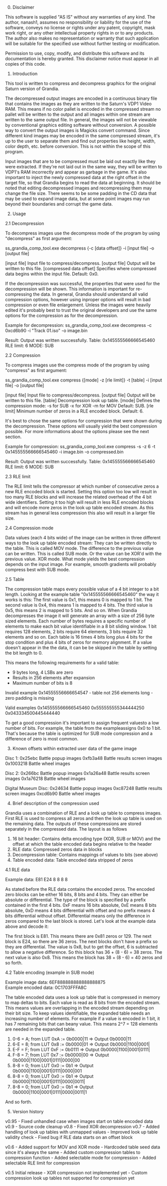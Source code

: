 0. Disclaimer 

This software is supplied "AS IS" without any warranties of any kind. The author, nanash1, assumes no responsibility or liability for the use of the software, conveys no license or rights under any patent, copyright, mask work right, or any other intellectual property rights in or to any products. The author also makes no representation or warranty that such application will be suitable for the specified use without further testing or modification. 

Permission to use, copy, modify, and distribute this software and its documentation is hereby granted. This disclaimer notice must appear in all copies of this code. 

1. Introduction 

This tool is written to compress and decompress graphics for the original Saturn version of Grandia. 

The decompressed output images are encoded in a continuous binary file that contains the images as they are written to the Saturn's VDP1 Video RAM. This means if no color pallet is encoded in the compressed stream no pallet will be written to the output and all images within one stream are written to the same output file. In general, the images will not be viewable by conventional graphics editing software without conversion. A possible way to convert the output images is Magicks convert command. Since different kind images may be encoded in the same compressed stream, it's up to the user to separate them and find out properties like height, width, color depth, etc. before conversion. This is not within the scope of this program. 

Input images that are to be compressed must be laid out exactly like they were extracted. If they're not laid out in the same way, they will be written to VDP1's RAM incorrectly and appear as garbage in the game. It's also important to inject the newly compressed data at the right offset in the target file, so that Grandia begins to read the data at beginning. It should be noted that editing decompressed images and recompressing them may change the file size. There seems to be some padding in the CD data that may be used to expand image data, but at some point images may run beyond their boundaries and corrupt the game data. 

2. Usage

2.1 Decompression

To decompress images use the decompress mode of the program by using "decompress" as first argument: 

ss_grandia_comp_tool.exe decompress {-c [data offset]} -i [input file] -o [output file]
		
[input file]					Input file to compress/decompress.
[output file]					Output will be written to this file.
[compressed data offset]		Specifies where compressed data 
								begins within the input file. 
								Default: 0x0.

If the decompression was successful, the properties that were used for the decompression will be shown. This information is important for re-compressing the data. In general, Grandia should understand all valid compression options, however using inproper options will result in bad compression or even file enlargement. Unless the images were heavily edited it's probably best to trust the original developers and use the same options for the compression as for the decompression. 

Example for decompression:
ss_grandia_comp_tool.exe decompress -c 0xcd6b90 -i "Track 01.iso" -o image.bin

Result:
Output was written successfully.
Table: 0x145555566666545460
RLE limit: 6
MODE: SUB

2.2 Compression

To compress images use the compress mode of the program by using "compress" as first argument: 

ss_grandia_comp_tool.exe compress {[mode] -z [rle limit]} -t [table] -i [input file] -o [output file]

[input file]					Input file to compress/decompress.
[output file]					Output will be written to this file.
[table]							Decompression look up table.
[mode]							Defines the compression mode: 
									-s for SUB 
									-x for XOR 
									-m for MOV 
								Default: SUB.
[rle limit]						Minimum number of zeros in a RLE 
								encoded block. Default: 6.						

It's best to chose the same options for compression that were shown during the decompression. These options will usually yield the best compression possible. For more informations about the options please see the next section. 

Example for compression:
ss_grandia_comp_tool.exe compress -s -z 6 -t 0x145555566666545460 -i image.bin -o compressed.bin

Result:
Output was written successfully.
Table: 0x145555566666545460
RLE limit: 6
MODE: SUB

2.3 RLE limit

The RLE limit tells the compressor at which number of consecutive zeros a new RLE encoded block is started. Setting this option too low will result in too many RLE blocks and will increase the related overhead of the 4 bit wide identifiers. Setting it too high will result in less RLE encoded blocks and will encode more zeros in the look up table encoded stream. As this stream has in general less compression this also will result in a larger file size. 

2.4 Compression mode

Data values (each 4 bits wide) of the image can be written in three different ways to the look up table encoded stream: They can be written directly to the table. This is called MOV mode. The difference to the previous value can be written. This is called SUB mode. Or the value can be XOR'd with the previous value. XOR mode. What mode yields the best compression depends on the input image. For example, smooth gradients will probably compress best with SUB mode. 

2.5 Table

The compression table maps every possible value of a 4 bit integer to a bit length. Looking at the example table "0x145555566666545460" the way it works is this: The first value is 0x1, this means 0 is mapped to 1 bit. The second value is 0x4, this means 1 is mapped to 4 bits. The third value is 0x5, this means 2 is mapped to 5 bits. And so on. When Grandia decompresses the image it will generate an array with a size of 256 byte sized elements. Each number of bytes requires a specific number of elements to make each bit value identifiable in a 8 bit sliding window. 1 bit requires 128 elements, 2 bits require 64 elements, 3 bits require 32 elements and so on. Each table is 16 times 4 bits long plus 4 bits for the stop condition and plus 4 bits of zeros for memory alignment. If a value doesn't appear in the the data, it can be be skipped in the table by setting the bit length to 0.

This means the following requirements for a valid table:
- 9 bytes long, 4 LSBs are zero
- Results in 256 elements after expansion
- Maximum number of bits is 8

Invalid example
0x14555556666654547
	- table not 256 elements long
	- zero padding is missing

Valid examples
0x145555566666545460
0x555555555344444250
0x043334500445444440

To get a good compression it's important to assign frequent valuesto a low number of bits. For example, the table from the exampleassigns 0x0 to 1 bit. That's because the table is optimized for SUB mode compression and a difference of zero is most common. 

3. Known offsets within extracted user data of the game image

Disc 1:
0x25ebc				Battle popup images
0xfb3a48			Battle results screen images
0x1003218			Battle wheel images

Disc 2:
0x266bc				Battle popup images
0x1a26a48			Battle results screen images
0x1a76218			Battle wheel images

Digital Museum Disc:
0x24634				Battle popup images
0xc87248			Battle results screen images
0xcd6b90			Battle wheel images

4. Brief description of the compression used

Grandia uses a combination of RLE and a look up table to compress images. First RLE is used to compress all zeros and then the look up table is used on the remaining data. The outputs of these compressions are stored separately in the compressed data. The layout is as follows

1. 16 bit header:			Contains delta encoding type (XOR, SUB or MOV) and the offset at which the
							table encoded data begins relative to the header
2. RLE data:				Compressed zeros data in blocks
3. Decompression table:		Contains mappings of values to bits (see above)
4. Table encoded data:		Table encoded data stripped of zeros
	
4.1 RLE data

Example data: E81 E24 8 8 8 8

As stated before the RLE data contains the encoded zeros. The encoded zero blocks can be either 16 bits, 8 bits and 4 bits. They can either be absolute or differential. The type of the block is specified by a prefix contained in the first 4 bits. 0xF means 16 bits absolute, 0xE means 8 bits absolute, 0xD means 4 bits differential with offset and no prefix means 4 bits differential without offset. Differential means only the difference in zeros compared to the last block is stored. Let's look at the example data above and decode it:

The first block is E81. This means there are 0x81 zeros or 129. The next block is E24, so there are 36 zeros. The next blocks don't have a prefix so they are differential. The value is 0x8, but to get the offset, 6 is subtracted to allow a negative difference. So this block has 36 + (8 - 6) = 38 zeros. The next value is also 0x8. This means the block has 38 + (8 - 6) = 40 zeros and so forth.

4.2 Table encoding (example in SUB mode)

Example image data:		6EF888888888888888875	
Example encoded data: 	0C1703FFFA8C

The table encoded data uses a look up table that is compressed in memory to map deltas to bits. Each value is read as 8 bits from the encoded stream. This means values are overlapping in the encoded stream depending on their bit size. To keep values identifiable, the expanded table needs an increasing number of elements. For example if a value is encoded in 1 bit, it has 7 remaining bits that can beany value. This means 2^7 = 128 elements are needed in the expanded table.

1. 0-6 = A; from LUT 0xA := 0b0000|11
	=> Output 0b0000|11
2. 6-E = 8; from LUT 0x8 := 0b0000|01
	=> Output 0b0000|1100|0001|
3. E-F = F; from LUT 0xF := 0b0111
	=> Output 0b0000|1100|0001|0111|
4. F-8 = 7; from LUT 0x7 := 0b0000|00 
	=> Output 0b0000|1100|0001|0111|0000|00
5. 8-8 = 0; from LUT 0x0 := 0b1
	=> Output 0b0000|1100|0001|0111|0000|001
6. 8-8 = 0; from LUT 0x0 := 0b1
	=> Output 0b0000|1100|0001|0111|0000|0011|
7. 8-8 = 0; from LUT 0x0 := 0b1
	=> Output 0b0000|1100|0001|0111|0000|0011|1
	
And so forth.

5. Version history

v0.95
	- Fixed unhandled case when images start on table encoded data
v0.9
	- Source code cleanup
v0.8
	- Fixed XOR decompression
v0.7
	- Added handling of look up tables with unmapped values
	- Improved look up table validity check
	- Fixed bug if RLE data starts on an offset block

v0.6
	- Added support for MOV and XOR mode
	- Hardcoded table seed data since it's always the same
	- Added custom compression tables to compression function
	- Added selectable mode for compression
	- Added selectable RLE limit for compression

v0.5 Initial release
	- XOR compression not implemented yet
	- Custom compression look up tables not supported for compression yet
